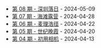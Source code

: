 * [第 08 期 - 深圳落日](https://lifei.life/posts/08-深圳落日) - 2024-05-09
* [第 07 期 - 海滩露营](https://lifei.life/posts/07-海滩露营) - 2024-04-28
* [第 06 期 - 麦理浩径](https://lifei.life/posts/06-麦理浩径) - 2024-04-22
* [第 05 期 - 世纪晚霞](https://lifei.life/posts/05-世纪晚霞) - 2024-04-20
* [第 04 期 - 初用相机](https://lifei.life/posts/04-初用相机) - 2024-04-13
